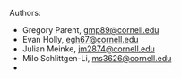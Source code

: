 Authors:
- Gregory Parent, gmp89@cornell.edu
- Evan Holly, egh67@cornell.edu
- Julian Meinke, jm2874@cornell.edu
- Milo Schlittgen-Li, ms3626@cornell.edu
-

